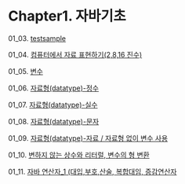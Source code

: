 # Chapter1. 자바기초

01_03. [testsample](https://github.com/Domo9610/java-study/tree/main/Chapter1/ch03)

01_04. [컴퓨터에서 자료 표현하기(2,8,16 진수)](https://github.com/Domo9610/java-study/tree/main/Chapter1/ch04)

01_05. [변수](https://github.com/Domo9610/java-study/tree/main/Chapter1/ch05)

01_06. [자료형(datatype)-정수](https://github.com/Domo9610/java-study/tree/main/Chapter1/ch06)

01_07. [자료형(datatype)-실수](https://github.com/Domo9610/java-study/tree/main/Chapter1/ch07)

01_08. [자료형(datatype)-문자](https://github.com/Domo9610/java-study/tree/main/Chapter1/ch08)

01_09. [자료형(datatype)-자료 / 자료형 없이 변수 사용](https://github.com/Domo9610/java-study/tree/main/Chapter1/ch09)

01_10. [변하지 않는 상수와 리터럴, 변수의 형 변환](https://github.com/Domo9610/java-study/tree/main/Chapter1/ch10)

01_11. [자바 연산자_1 (대입,부호,산술, 복합대임, 증감연산자](https://github.com/Domo9610/java-study/tree/main/Chapter1/ch11)
